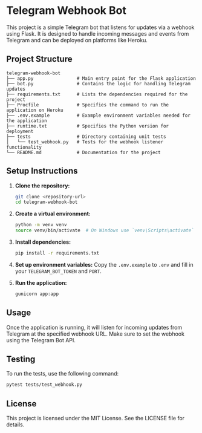 # Telegram Webhook Bot

This project is a simple Telegram bot that listens for updates via a webhook using Flask. It is designed to handle incoming messages and events from Telegram and can be deployed on platforms like Heroku.

## Project Structure

```
telegram-webhook-bot
├── app.py                # Main entry point for the Flask application
├── bot.py                # Contains the logic for handling Telegram updates
├── requirements.txt      # Lists the dependencies required for the project
├── Procfile              # Specifies the command to run the application on Heroku
├── .env.example          # Example environment variables needed for the application
├── runtime.txt           # Specifies the Python version for deployment
├── tests                 # Directory containing unit tests
│   └── test_webhook.py   # Tests for the webhook listener functionality
└── README.md             # Documentation for the project
```

## Setup Instructions

1. **Clone the repository:**
   ```bash
   git clone <repository-url>
   cd telegram-webhook-bot
   ```

2. **Create a virtual environment:**
   ```bash
   python -m venv venv
   source venv/bin/activate  # On Windows use `venv\Scripts\activate`
   ```

3. **Install dependencies:**
   ```bash
   pip install -r requirements.txt
   ```

4. **Set up environment variables:**
   Copy the `.env.example` to `.env` and fill in your `TELEGRAM_BOT_TOKEN` and `PORT`.

5. **Run the application:**
   ```bash
   gunicorn app:app
   ```

## Usage

Once the application is running, it will listen for incoming updates from Telegram at the specified webhook URL. Make sure to set the webhook using the Telegram Bot API.

## Testing

To run the tests, use the following command:
```bash
pytest tests/test_webhook.py
```

## License

This project is licensed under the MIT License. See the LICENSE file for details.